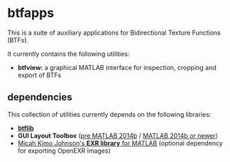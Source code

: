 btfapps
=======

This is a suite of auxiliary applications for Bidirectional Texture Functions (BTFs).

It currently contains the following utilities:

*   **btfview:** a graphical MATLAB interface for inspection, cropping and export of BTFs

dependencies
------------

This collection of utilities currently depends on the following libraries:

*   **[btflib](https://github.com/cgbonn/btflib)**
*   **GUI Layout Toolbox** ([pre MATLAB 2014b](http://www.mathworks.com/matlabcentral/fileexchange/27758-gui-layout-toolbox) / [MATLAB 2014b or newer](http://www.mathworks.com/matlabcentral/fileexchange/47982-gui-layout-toolbox/))
*   [Micah Kimo Johnson's **EXR library** for MATLAB](http://www.mit.edu/~kimo/software/matlabexr/) (optional dependency for exporting OpenEXR images)
